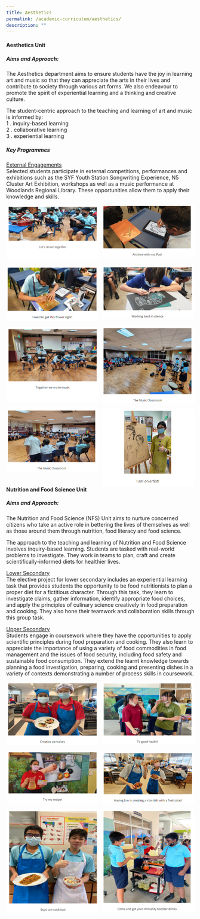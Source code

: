 ```yaml
---
title: Aesthetics
permalink: /academic-curriculum/aesthetics/
description: ""
---
```

#### Aesthetics Unit

##### Aims and Approach:

The Aesthetics department aims to ensure students have the joy in learning art and music so that they can appreciate the arts in their lives and contribute to society through various art forms. We also endeavour to promote the spirit of experiential learning and a thinking and creative culture.

The student-centric approach to the teaching and learning of art and music is informed by:<br>
1 \.  inquiry-based learning<br>
2 \.  collaborative learning<br>
3 \.  experiential learning

##### Key Programmes

<u>External Engagements</u><br>
Selected students participate in external competitions, performances and exhibitions such as the SYF Youth Station Songwriting Experience, N5 Cluster Art Exhibition, workshops as well as a music performance at Woodlands Regional Library. These opportunities allow them to apply their knowledge and skills.

<img src="/images/aes1.jpg" style="width:49%" align=left>
<img src="/images/aes2.jpg" style="width:49%" align=right>
<br clear="left"><br>

<img src="/images/aes3.jpg" style="width:49%" align=left>
<img src="/images/aes4.jpg" style="width:49%" align=right>
<br clear="left"><br>

<img src="/images/aes5.jpg" style="width:49%" align=left>
<img src="/images/aes6.jpg" style="width:49%" align=right>
<br clear="left"><br>

<img src="/images/aes7.jpg" style="width:49%" align=left>
<img src="/images/aes8.jpg" style="width:49%" align=right>
<br clear="left"><br>

#### Nutrition and Food Science Unit

##### Aims and Approach:

The Nutrition and Food Science (NFS) Unit aims to nurture concerned citizens who take an active role in bettering the lives of themselves as well as those around them through nutrition, food literacy and food science.

The approach to the teaching and learning of Nutrition and Food Science involves inquiry-based learning. Students are tasked with real-world problems to investigate. They work in teams to plan, craft and create scientifically-informed diets for healthier lives.

<u>Lower Secondary</u><br>
The elective project for lower secondary includes an experiential learning task that provides students the opportunity to be food nutritionists to plan a proper diet for a fictitious character. Through this task, they learn to investigate claims, gather information, identify appropriate food choices, and apply the principles of culinary science creatively in food preparation and cooking. They also hone their teamwork and collaboration skills through this group task.

<u>Upper Secondary</u><br>
Students engage in coursework where they have the opportunities to apply scientific principles during food preparation and cooking. They also learn to appreciate the importance of using a variety of food commodities in food management and the issues of food security, including food safety and sustainable food consumption. They extend the learnt knowledge towards planning a food investigation, preparing, cooking and presenting dishes in a variety of contexts demonstrating a number of process skills in coursework.

<img src="/images/aes9.jpg" style="width:49%" align=left>
<img src="/images/aes10.jpg" style="width:49%" align=right>
<br clear="left"><br>

<img src="/images/aes11.jpg" style="width:49%" align=left>
<img src="/images/aes12.jpg" style="width:49%" align=right>
<br clear="left"><br>

<img src="/images/aes13.jpg" style="width:49%" align=left>
<img src="/images/aes14.jpg" style="width:49%" align=right>
<br clear="left"><br>